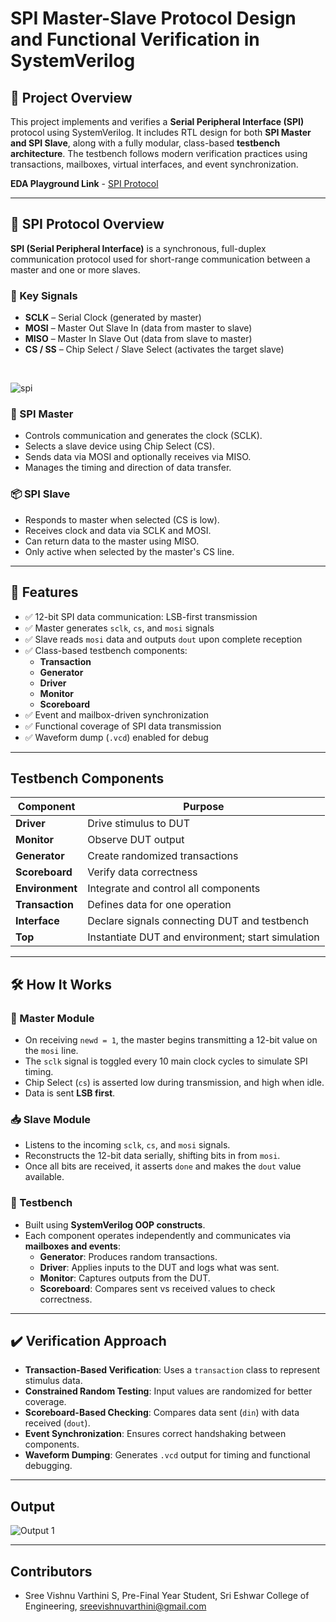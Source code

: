 # SPI Master-Slave Protocol Design and Functional Verification in SystemVerilog

## 🧪 Project Overview

This project implements and verifies a **Serial Peripheral Interface (SPI)** protocol using SystemVerilog. It includes RTL design for both **SPI Master and SPI Slave**, along with a fully modular, class-based **testbench architecture**. The testbench follows modern verification practices using transactions, mailboxes, virtual interfaces, and event synchronization.

**EDA Playground Link** - [SPI Protocol](https://edaplayground.com/x/qkJV)

---
## 🔄 SPI Protocol Overview

**SPI (Serial Peripheral Interface)** is a synchronous, full-duplex communication protocol used for short-range communication between a master and one or more slaves.

### 📌 Key Signals
- **SCLK** – Serial Clock (generated by master)
- **MOSI** – Master Out Slave In (data from master to slave)
- **MISO** – Master In Slave Out (data from slave to master)
- **CS / SS** – Chip Select / Slave Select (activates the target slave)
<br>

![spi](https://github.com/user-attachments/assets/eb247b89-b94f-407c-a352-faba4149c9e6)

### 🧠 SPI Master
- Controls communication and generates the clock (SCLK).
- Selects a slave device using Chip Select (CS).
- Sends data via MOSI and optionally receives via MISO.
- Manages the timing and direction of data transfer.

### 📦 SPI Slave
- Responds to master when selected (CS is low).
- Receives clock and data via SCLK and MOSI.
- Can return data to the master using MISO.
- Only active when selected by the master's CS line.

---

## 📌 Features

- ✅ 12-bit SPI data communication: LSB-first transmission
- ✅ Master generates `sclk`, `cs`, and `mosi` signals
- ✅ Slave reads `mosi` data and outputs `dout` upon complete reception
- ✅ Class-based testbench components:
  - **Transaction**
  - **Generator**
  - **Driver**
  - **Monitor**
  - **Scoreboard**
- ✅ Event and mailbox-driven synchronization
- ✅ Functional coverage of SPI data transmission
- ✅ Waveform dump (`.vcd`) enabled for debug

---

## Testbench Components

| Component   | Purpose                          |
|-------------|---------------------------------|
| **Driver**  | Drive stimulus to DUT            |
| **Monitor** | Observe DUT output               |
| **Generator** | Create randomized transactions |
| **Scoreboard** | Verify data correctness        |
| **Environment** | Integrate and control all components |
| **Transaction** | Defines data for one operation |
| **Interface**   | Declare signals connecting DUT and testbench |
| **Top**         | Instantiate DUT and environment; start simulation |

---

## 🛠️ How It Works

### 🔧 Master Module
- On receiving `newd = 1`, the master begins transmitting a 12-bit value on the `mosi` line.
- The `sclk` signal is toggled every 10 main clock cycles to simulate SPI timing.
- Chip Select (`cs`) is asserted low during transmission, and high when idle.
- Data is sent **LSB first**.

### 📥 Slave Module
- Listens to the incoming `sclk`, `cs`, and `mosi` signals.
- Reconstructs the 12-bit data serially, shifting bits in from `mosi`.
- Once all bits are received, it asserts `done` and makes the `dout` value available.

### 🧪 Testbench
- Built using **SystemVerilog OOP constructs**.
- Each component operates independently and communicates via **mailboxes and events**:
  - **Generator**: Produces random transactions.
  - **Driver**: Applies inputs to the DUT and logs what was sent.
  - **Monitor**: Captures outputs from the DUT.
  - **Scoreboard**: Compares sent vs received values to check correctness.

---

## ✔️ Verification Approach
- **Transaction-Based Verification**: Uses a `transaction` class to represent stimulus data.
- **Constrained Random Testing**: Input values are randomized for better coverage.
- **Scoreboard-Based Checking**: Compares data sent (`din`) with data received (`dout`).
- **Event Synchronization**: Ensures correct handshaking between components.
- **Waveform Dumping**: Generates `.vcd` output for timing and functional debugging.

---

## Output

![Output 1](https://github.com/user-attachments/assets/58b111a8-187e-4d2b-95e9-7e7911850e26)


---

## Contributors
- Sree Vishnu Varthini S, Pre-Final Year Student, Sri Eshwar College of Engineering, sreevishnuvarthini@gmail.com
